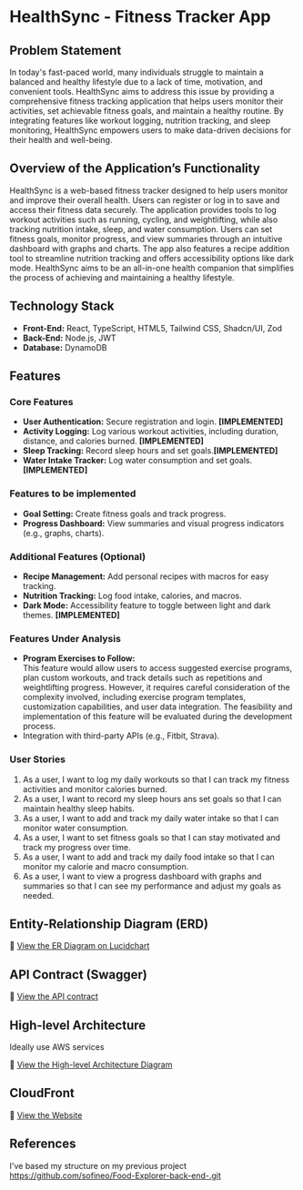 # HealthSync - Fitness Tracker App

## Problem Statement

In today's fast-paced world, many individuals struggle to maintain a balanced and healthy lifestyle due to a lack of time, motivation, and convenient tools. HealthSync aims to address this issue by providing a comprehensive fitness tracking application that helps users monitor their activities, set achievable fitness goals, and maintain a healthy routine. By integrating features like workout logging, nutrition tracking, and sleep monitoring, HealthSync empowers users to make data-driven decisions for their health and well-being.

## Overview of the Application’s Functionality

HealthSync is a web-based fitness tracker designed to help users monitor and improve their overall health. Users can register or log in to save and access their fitness data securely. The application provides tools to log workout activities such as running, cycling, and weightlifting, while also tracking nutrition intake, sleep, and water consumption. Users can set fitness goals, monitor progress, and view summaries through an intuitive dashboard with graphs and charts. The app also features a recipe addition tool to streamline nutrition tracking and offers accessibility options like dark mode. HealthSync aims to be an all-in-one health companion that simplifies the process of achieving and maintaining a healthy lifestyle.

## Technology Stack

- **Front-End:** React, TypeScript, HTML5, Tailwind CSS, Shadcn/UI, Zod
- **Back-End:** Node.js, JWT
- **Database:** DynamoDB

## Features

### Core Features

- **User Authentication:** Secure registration and login. **[IMPLEMENTED]**
- **Activity Logging:** Log various workout activities, including duration, distance, and calories burned. **[IMPLEMENTED]**
- **Sleep Tracking:** Record sleep hours and set goals.**[IMPLEMENTED]**
- **Water Intake Tracker:** Log water consumption and set goals. **[IMPLEMENTED]**

### Features to be implemented 

- **Goal Setting:** Create fitness goals and track progress.
- **Progress Dashboard:** View summaries and visual progress indicators (e.g., graphs, charts).


### Additional Features (Optional)

- **Recipe Management:** Add personal recipes with macros for easy tracking.
- **Nutrition Tracking:** Log food intake, calories, and macros.
- **Dark Mode:** Accessibility feature to toggle between light and dark themes. **[IMPLEMENTED]**

### Features Under Analysis

- **Program Exercises to Follow:**\
  This feature would allow users to access suggested exercise programs, plan custom workouts, and track details such as repetitions and weightlifting progress. However, it requires careful consideration of the complexity involved, including exercise program templates, customization capabilities, and user data integration. The feasibility and implementation of this feature will be evaluated during the development process.
- Integration with third-party APIs (e.g., Fitbit, Strava).

### User Stories

1. As a user, I want to log my daily workouts so that I can track my fitness activities and monitor calories burned.
2. As a user, I want to record my sleep hours ans set goals so that I can maintain healthy sleep habits.
3. As a user, I want to add and track my daily water intake so that I can monitor water consumption.
4. As a user, I want to set fitness goals so that I can stay motivated and track my progress over time.
5. As a user, I want to add and track my daily food intake so that I can monitor my calorie and macro consumption.
6. As a user, I want to view a progress dashboard with graphs and summaries so that I can see my performance and adjust my goals as needed.

## Entity-Relationship Diagram (ERD)

🔗 [View the ER Diagram on Lucidchart](https://lucid.app/lucidchart/5fb0775b-8876-48e9-9b47-4054f9f1ce62/edit?viewport_loc=-1080%2C-432%2C2085%2C1149%2C0_0&invitationId=inv_e7e51ade-e78c-4874-8caa-81b322eb0739)

## API Contract (Swagger)

🔗 [View the API contract](http://3.146.34.160:9000/api-docs/)

## High-level Architecture

Ideally use AWS services

🔗 [View the High-level Architecture Diagram](https://lucid.app/lucidchart/e1195048-5845-464f-a663-a39e09e4434b/edit?viewport_loc=-457%2C-550%2C1583%2C873%2C0_0&invitationId=inv_029caeb6-f28c-422a-b167-601720b460d5)

## CloudFront

🔗 [View the Website](http://dxar0rls65sxl.cloudfront.net)

## References

I've based my structure on my previous project
https://github.com/sofineo/Food-Explorer-back-end-.git

